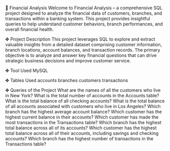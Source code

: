 💼 Financial Analysis
Welcome to Financial Analysis – a comprehensive SQL project designed to analyze the financial data of customers, branches, and transactions within a banking system. This project provides insightful queries to help understand customer behaviors, branch performances, and overall financial health.

✤ Project Description
This project leverages SQL to explore and extract valuable insights from a detailed dataset comprising customer information, branch locations, account balances, and transaction records. The primary objective is to analyze and answer key financial questions that can drive strategic business decisions and improve customer service.

✤ Tool Used
MySQL

✤ Tables Used
accounts
branches
customers
transactions

✤ Queries of the Project
What are the names of all the customers who live in New York?
What is the total number of accounts in the Accounts table?
What is the total balance of all checking accounts?
What is the total balance of all accounts associated with customers who live in Los Angeles?
Which branch has the highest average account balance?
Which customer has the highest current balance in their accounts?
Which customer has made the most transactions in the Transactions table?
Which branch has the highest total balance across all of its accounts?
Which customer has the highest total balance across all of their accounts, including savings and checking accounts?
Which branch has the highest number of transactions in the Transactions table?
